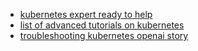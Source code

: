 * [kubernetes expert ready to help](https://www.reddit.com/r/kubernetes/comments/f7apiu/k8sdevops_expert_looking_to_help_out)
* [list of advanced tutorials on kubernetes](https://techbeacon.com/enterprise-it/47-advanced-tutorials-mastering-kubernetes?utm_content=73574978&utm_medium=social&utm_source=twitter)
* [troubleshooting kubernetes openai story](https://openai.com/blog/scaling-kubernetes-to-2500-nodes)
